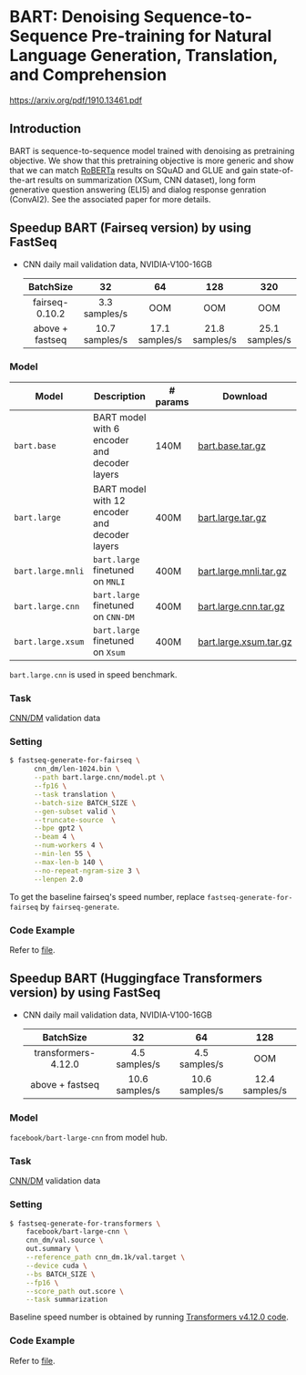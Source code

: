 # BART: Denoising Sequence-to-Sequence Pre-training for Natural Language Generation, Translation, and Comprehension

https://arxiv.org/pdf/1910.13461.pdf

## Introduction

BART is sequence-to-sequence model trained with denoising as pretraining objective. We show that this pretraining objective is more generic and show that we can match [RoBERTa](../roberta) results on SQuAD and GLUE and gain state-of-the-art results on summarization (XSum, CNN dataset), long form generative question answering (ELI5) and dialog response genration (ConvAI2). See the associated paper for more details.

## Speedup BART (Fairseq version) by using FastSeq

- CNN daily mail validation data, NVIDIA-V100-16GB

  |     BatchSize    |       32      |        64       |      128       |	320	 |
  |:----------------:|:-------------:|:---------------:|:--------------:|:--------------:|
  | fairseq-0.10.2    | 3.3 samples/s |       OOM       |      OOM       |      OOM       |
  | above + fastseq  | 10.7 samples/s | 17.1 samples/s  | 21.8 samples/s | 25.1 samples/s |

### Model

Model | Description | # params | Download
---|---|---|---
`bart.base` | BART model with 6 encoder and decoder layers | 140M | [bart.base.tar.gz](https://dl.fbaipublicfiles.com/fairseq/models/bart.base.tar.gz)
`bart.large` | BART model with 12 encoder and decoder layers | 400M | [bart.large.tar.gz](https://dl.fbaipublicfiles.com/fairseq/models/bart.large.tar.gz)
`bart.large.mnli` | `bart.large` finetuned on `MNLI` | 400M | [bart.large.mnli.tar.gz](https://dl.fbaipublicfiles.com/fairseq/models/bart.large.mnli.tar.gz)
`bart.large.cnn` | `bart.large` finetuned on `CNN-DM` | 400M | [bart.large.cnn.tar.gz](https://dl.fbaipublicfiles.com/fairseq/models/bart.large.cnn.tar.gz)
`bart.large.xsum` | `bart.large` finetuned on `Xsum` | 400M | [bart.large.xsum.tar.gz](https://dl.fbaipublicfiles.com/fairseq/models/bart.large.xsum.tar.gz)

`bart.large.cnn` is used in speed benchmark.

### Task
[CNN/DM](https://github.com/harvardnlp/sent-summary) validation data

### Setting

```bash
$ fastseq-generate-for-fairseq \
      cnn_dm/len-1024.bin \
      --path bart.large.cnn/model.pt \
      --fp16 \
      --task translation \
      --batch-size BATCH_SIZE \
      --gen-subset valid \
      --truncate-source  \
      --bpe gpt2 \
      --beam 4 \
      --num-workers 4 \
      --min-len 55 \
      --max-len-b 140 \
      --no-repeat-ngram-size 3 \
      --lenpen 2.0
```

To get the baseline fairseq's speed number, replace `fastseq-generate-for-fairseq` by `fairseq-generate`.

### Code Example
Refer to [file](../../tests/optimizer/fairseq/test_fairseq_optimizer.py).

## Speedup BART (Huggingface Transformers version) by using FastSeq

- CNN daily mail validation data, NVIDIA-V100-16GB

  |      BatchSize      |       32      |       64       |       128      |
  |:-------------------:|:-------------:|:--------------:|:--------------:|
  | transformers-4.12.0  | 4.5 samples/s | 4.5 samples/s |      OOM       |
  |  above + fastseq    | 10.6 samples/s | 10.6 samples/s  | 12.4 samples/s  |


### Model
`facebook/bart-large-cnn` from model hub.

### Task
[CNN/DM](https://github.com/harvardnlp/sent-summary) validation data

### Setting

```bash
$ fastseq-generate-for-transformers \
    facebook/bart-large-cnn \
    cnn_dm/val.source \
    out.summary \
    --reference_path cnn_dm.1k/val.target \
    --device cuda \
    --bs BATCH_SIZE \
    --fp16 \
    --score_path out.score \
    --task summarization
```

Baseline speed number is obtained by running [Transformers v4.12.0 code](https://github.com/huggingface/transformers/blob/b0892fa0e8df02d683e05e625b3903209bff362d/examples/seq2seq/run_eval.py).

### Code Example
Refer to [file](../../tests/optimizer/transformers/test_bart_optimizer.py).
